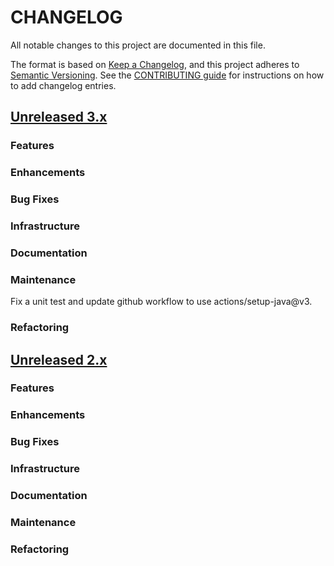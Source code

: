 # CHANGELOG
All notable changes to this project are documented in this file.

The format is based on [Keep a Changelog](https://keepachangelog.com/en/1.0.0/), and this project adheres to [Semantic Versioning](https://semver.org/spec/v2.0.0.html). 
See the [CONTRIBUTING guide](./CONTRIBUTING.md#Changelog) for instructions on how to add changelog entries.

## [Unreleased 3.x](https://github.com/opensearch-project/geospatial/compare/main...HEAD)
### Features
### Enhancements
### Bug Fixes
### Infrastructure
### Documentation
### Maintenance
Fix a unit test and update github workflow to use actions/setup-java@v3.
### Refactoring

## [Unreleased 2.x](https://github.com/opensearch-project/geospatial/compare/2.19...2.x)
### Features
### Enhancements
### Bug Fixes
### Infrastructure
### Documentation
### Maintenance
### Refactoring
